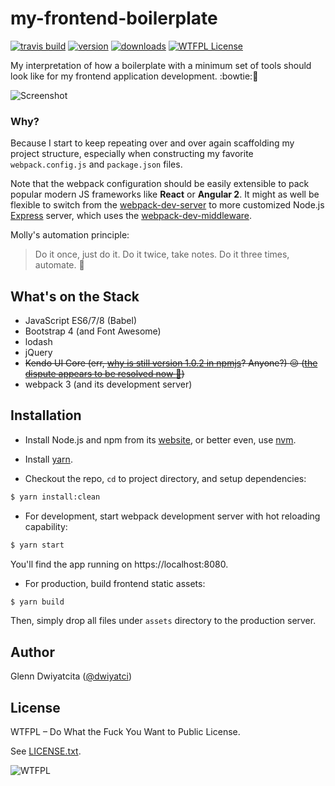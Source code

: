 # my-frontend-boilerplate

[![travis build](https://img.shields.io/travis/dwiyatci/web-frontend-boilerplate.svg)](https://travis-ci.org/dwiyatci/web-frontend-boilerplate)
[![version](https://img.shields.io/npm/v/web-frontend-boilerplate.svg)](https://www.npmjs.com/package/web-frontend-boilerplate)
[![downloads](https://img.shields.io/npm/dt/web-frontend-boilerplate.svg)](http://npm-stat.com/charts.html?package=web-frontend-boilerplate)
[![WTFPL License](https://img.shields.io/badge/license-WTFPL-red.svg)](https://raw.githubusercontent.com/dwiyatci/web-frontend-boilerplate/master/LICENSE.txt)

My interpretation of how a boilerplate with a minimum set of tools 
should look like for my frontend application development. :bowtie::pray:

![Screenshot](screenshot.png)

### Why?
Because I start to keep repeating over and over again scaffolding my 
project structure, especially when constructing my favorite 
`webpack.config.js` and `package.json` files.

Note that the webpack configuration should be easily extensible to pack 
popular modern JS frameworks like **React** or **Angular 2**. It might as 
well be flexible to switch from the [webpack-dev-server](http://webpack.github.io/docs/webpack-dev-server.html) 
to more customized Node.js [Express](https://webpack.js.org/guides/development/#webpack-dev-server) server, 
which uses the [webpack-dev-middleware](https://webpack.js.org/guides/development/#webpack-dev-middleware).

Molly's automation principle:
> Do it once, just do it. Do it twice, take notes. Do it three times, automate. :raising_hand:

## What's on the Stack
* JavaScript ES6/7/8 (Babel)
* Bootstrap 4 (and Font Awesome)
* lodash
* jQuery
* ~~Kendo UI Core (err, [why is still version 1.0.2 in npmjs](https://www.npmjs.com/package/kendo-ui-core)? Anyone?) :pensive: ([the dispute appears to be resolved now :dancers:](https://github.com/telerik/kendo-ui-core/issues/1666))~~
* webpack 3 (and its development server)

## Installation
* Install Node.js and npm from its [website](https://nodejs.org), or better even, use [nvm](https://github.com/creationix/nvm).

* Install [yarn](https://yarnpkg.com/en/docs/install).

* Checkout the repo, `cd` to project directory, and setup dependencies:
```bash
$ yarn install:clean
```

* For development, start webpack development server with hot reloading capability:
```bash
$ yarn start
```
You'll find the app running on https://localhost:8080.

* For production, build frontend static assets:
```bash
$ yarn build
```
Then, simply drop all files under `assets` directory to the production server.

## Author
Glenn Dwiyatcita ([@dwiyatci](http://tiny.cc/dwiyatci))

## License
WTFPL – Do What the Fuck You Want to Public License.

See [LICENSE.txt](LICENSE.txt). 

![WTFPL](http://www.wtfpl.net/wp-content/uploads/2012/12/wtfpl-badge-1.png)
